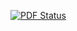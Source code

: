 [![PDF Status](https://img.shields.io/badge/pdf_status-built-brightgreen.svg)](http://latexonline.cc/compile?git=https://github.com/gnanjeya/cv&command=xelatex&target=cv.tex&download=gananjeyakumar_cv.pdf)
